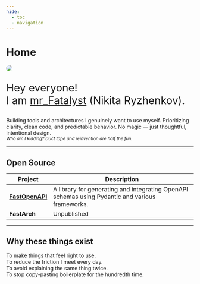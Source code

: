```yaml
---
hide:
  - toc
  - navigation
---
```


# Home

<style>
.md-content .md-typeset h1 { display: none; }
article.md-content__inner { text-align: center; margin: 0 auto 5rem; max-width: 40rem; padding: 0 1rem; }

</style>

<img style="border-radius: 100%; max-height: 15rem;" src="https://avatars.githubusercontent.com/u/57370227">

<div style="font-size: 2em;" markdown="1">

Hey everyone! 
<br/>
I am <a href="https://www.linkedin.com/in/nikita-ryzhenkov/" target="_blank">mr_Fatalyst</a> (Nikita Ryzhenkov).

</div>

Building tools and architectures I genuinely want to use myself. Prioritizing clarity, clean code, and predictable behavior. No magic — just thoughtful, intentional design.  
<sub><i>Who am I kidding? Duct tape and reinvention are half the fun.</i></sub>

---

## Open Source

| Project                                                       | Description                                                                                    |
|---------------------------------------------------------------|------------------------------------------------------------------------------------------------|
| [**FastOpenAPI**](https://github.com/mr-fatalyst/fastopenapi) | A library for generating and integrating OpenAPI schemas using Pydantic and various frameworks. |
| **FastArch**                                                  | Unpublished                                                                                    |                                                                                

---

## Why these things exist

To make things that feel right to use.  
To reduce the friction I meet every day.  
To avoid explaining the same thing twice.  
To stop copy-pasting boilerplate for the hundredth time.


